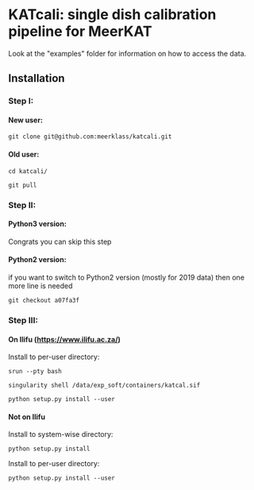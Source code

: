 # KATcali: single dish calibration pipeline for MeerKAT

Look at the "examples" folder for information on how to access the data.

## Installation
### Step I:
#### New user:
```
git clone git@github.com:meerklass/katcali.git
```

#### Old user:
```
cd katcali/
```
```
git pull
```
### Step II:
#### Python3 version:
Congrats you can skip this step

#### Python2 version:
if you want to switch to Python2 version (mostly for 2019 data) then one more line is needed
```
git checkout a07fa3f
```
### Step III:
#### On Ilifu (https://www.ilifu.ac.za/)

Install to per-user directory:
```
srun --pty bash
```
```
singularity shell /data/exp_soft/containers/katcal.sif
```
```
python setup.py install --user
```

#### Not on Ilifu

Install to system-wise directory:
```
python setup.py install
```

Install to per-user directory:
```
python setup.py install --user
```

